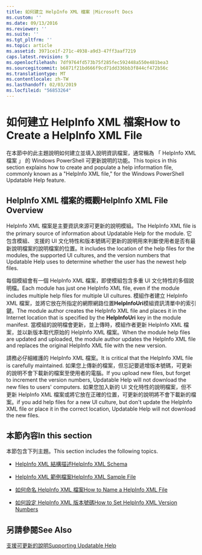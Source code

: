 ```yaml
---
title: 如何建立 HelpInfo XML 檔案 |Microsoft Docs
ms.custom: ''
ms.date: 09/13/2016
ms.reviewer: ''
ms.suite: ''
ms.tgt_pltfrm: ''
ms.topic: article
ms.assetid: 3971ce1f-271c-4938-a9d3-47ff3aaf7219
caps.latest.revision: 9
ms.openlocfilehash: 7df9764fd573b75f285fec592448a550e481bea3
ms.sourcegitcommit: b6871f21bd666f9cd71dd336bb3f844cf472b56c
ms.translationtype: MT
ms.contentlocale: zh-TW
ms.lasthandoff: 02/03/2019
ms.locfileid: "56853264"
---
```

# <a name="how-to-create-a-helpinfo-xml-file"></a><span data-ttu-id="4cf9b-102">如何建立 HelpInfo XML 檔案</span><span class="sxs-lookup"><span data-stu-id="4cf9b-102">How to Create a HelpInfo XML File</span></span>

<span data-ttu-id="4cf9b-103">在本節中的此主題說明如何建立並填入說明資訊檔案，通常稱為 「 HelpInfo XML 檔案 」 的 Windows PowerShell 可更新說明的功能。</span><span class="sxs-lookup"><span data-stu-id="4cf9b-103">This topics in this section explains how to create and populate a help information file, commonly known as a "HelpInfo XML file," for the Windows PowerShell Updatable Help feature.</span></span>

## <a name="helpinfo-xml-file-overview"></a><span data-ttu-id="4cf9b-104">HelpInfo XML 檔案的概觀</span><span class="sxs-lookup"><span data-stu-id="4cf9b-104">HelpInfo XML File Overview</span></span>

<span data-ttu-id="4cf9b-105">HelpInfo XML 檔案是主要資訊來源可更新的說明模組。</span><span class="sxs-lookup"><span data-stu-id="4cf9b-105">The HelpInfo XML file is the primary source of information about Updatable Help for the module.</span></span> <span data-ttu-id="4cf9b-106">它包含模組、 支援的 UI 文化特性和版本號碼可更新的說明用來判斷使用者是否有最新說明檔案的說明檔案的位置。</span><span class="sxs-lookup"><span data-stu-id="4cf9b-106">It includes the location of the help files for the modules, the supported UI cultures, and the version numbers that Updatable Help uses to determine whether the user has the newest help files.</span></span>

<span data-ttu-id="4cf9b-107">每個模組會有一個 HelpInfo XML 檔案，即使模組包含多重 UI 文化特性的多個說明檔。</span><span class="sxs-lookup"><span data-stu-id="4cf9b-107">Each module has just one HelpInfo XML file, even if the module includes multiple help files for multiple UI cultures.</span></span> <span data-ttu-id="4cf9b-108">模組作者建立 HelpInfo XML 檔案，並將它放在所指定的網際網路位置**HelpInfoUri**模組資訊清單中的索引鍵。</span><span class="sxs-lookup"><span data-stu-id="4cf9b-108">The module author creates the HelpInfo XML file and places it in the Internet location that is specified by the **HelpInfoUri** key in the module manifest.</span></span> <span data-ttu-id="4cf9b-109">當模組的說明檔會更新，並上傳時，模組作者更新 HelpInfo XML 檔案，並以新版本取代原始的 HelpInfo XML 檔案。</span><span class="sxs-lookup"><span data-stu-id="4cf9b-109">When the module help files are updated and uploaded, the module author updates the HelpInfo XML file and replaces the original HelpInfo XML file with the new version.</span></span>

<span data-ttu-id="4cf9b-110">請務必仔細維護的 HelpInfo XML 檔案。</span><span class="sxs-lookup"><span data-stu-id="4cf9b-110">It is critical that the HelpInfo XML file is carefully maintained.</span></span> <span data-ttu-id="4cf9b-111">如果您上傳新的檔案，但忘記要遞增版本號碼，可更新的說明不會下載新的檔案至使用者的電腦。</span><span class="sxs-lookup"><span data-stu-id="4cf9b-111">If you upload new files, but forget to increment the version numbers, Updatable Help will not download the new files to users' computers.</span></span> <span data-ttu-id="4cf9b-112">如果您加入新的 UI 文化特性的說明檔案，但不更新 HelpInfo XML 檔案或將它放在正確的位置，可更新的說明將不會下載新的檔案。</span><span class="sxs-lookup"><span data-stu-id="4cf9b-112">if you add help files for a new UI culture, but don't update the HelpInfo XML file or place it in the correct location, Updatable Help will not download the new files.</span></span>

## <a name="in-this-section"></a><span data-ttu-id="4cf9b-113">本節內容</span><span class="sxs-lookup"><span data-stu-id="4cf9b-113">In this section</span></span>

<span data-ttu-id="4cf9b-114">本節包含下列主題。</span><span class="sxs-lookup"><span data-stu-id="4cf9b-114">This section includes the following topics.</span></span>

- [<span data-ttu-id="4cf9b-115">HelpInfo XML 結構描述</span><span class="sxs-lookup"><span data-stu-id="4cf9b-115">HelpInfo XML Schema</span></span>](./helpinfo-xml-schema.md)

- [<span data-ttu-id="4cf9b-116">HelpInfo XML 範例檔案</span><span class="sxs-lookup"><span data-stu-id="4cf9b-116">HelpInfo XML Sample File</span></span>](./helpinfo-xml-sample-file.md)

- [<span data-ttu-id="4cf9b-117">如何命名 HelpInfo XML 檔案</span><span class="sxs-lookup"><span data-stu-id="4cf9b-117">How to Name a HelpInfo XML File</span></span>](./how-to-name-a-helpinfo-xml-file.md)

- [<span data-ttu-id="4cf9b-118">如何設定 HelpInfo XML 版本號碼</span><span class="sxs-lookup"><span data-stu-id="4cf9b-118">How to Set HelpInfo XML Version Numbers</span></span>](./how-to-set-helpinfo-xml-version-numbers.md)

## <a name="see-also"></a><span data-ttu-id="4cf9b-119">另請參閱</span><span class="sxs-lookup"><span data-stu-id="4cf9b-119">See Also</span></span>

[<span data-ttu-id="4cf9b-120">支援可更新的說明</span><span class="sxs-lookup"><span data-stu-id="4cf9b-120">Supporting Updatable Help</span></span>](./supporting-updatable-help.md)